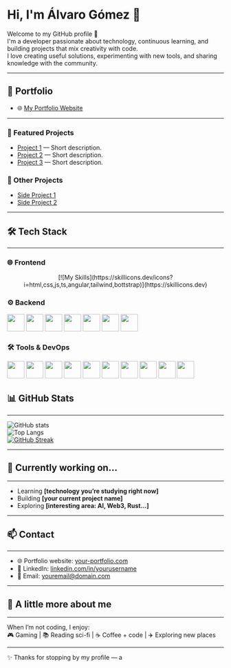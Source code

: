 # Hi, I'm Álvaro Gómez 👋

Welcome to my GitHub profile 🚀  
I'm a developer passionate about technology, continuous learning, and building projects that mix creativity with code.  
I love creating useful solutions, experimenting with new tools, and sharing knowledge with the community.  

---

## 📂 Portfolio
- 🌐 [My Portfolio Website](https://your-portfolio.com)
---

### 🔗 Featured Projects
- [Project 1](https://github.com/yourusername/project1) — Short description.  
- [Project 2](https://github.com/yourusername/project2) — Short description.  
- [Project 3](https://github.com/yourusername/project3) — Short description.  

### 🧩 Other Projects
- [Side Project 1](https://github.com/yourusername/side1)  
- [Side Project 2](https://github.com/yourusername/side2)  

---

## 🛠️ Tech Stack
---


### 🌐 Frontend
<p align="center">
  [![My Skills](https://skillicons.dev/icons?i=html,css,js,ts,angular,tailwind,bottstrap)](https://skillicons.dev)
</p>

### ⚙️ Backend
<p align="left">
  <img src="https://cdn.jsdelivr.net/gh/devicons/devicon/icons/nodejs/nodejs-original.svg" width="40" height="40"/>
  <img src="https://cdn.jsdelivr.net/gh/devicons/devicon/icons/spring/spring-original.svg" width="40" height="40"/>
  <img src="https://cdn.jsdelivr.net/gh/devicons/devicon/icons/python/python-original.svg" width="40" height="40"/>
  <img src="https://cdn.jsdelivr.net/gh/devicons/devicon/icons/php/php-original.svg" width="40" height="40"/>
  <img src="https://cdn.jsdelivr.net/gh/devicons/devicon/icons/java/java-original.svg" width="40" height="40"/>
  <img src="https://cdn.jsdelivr.net/gh/devicons/devicon/icons/c/c-original.svg" width="40" height="40"/>
  <img src="https://cdn.jsdelivr.net/gh/devicons/devicon/icons/mysql/mysql-original.svg" width="40" height="40"/>
</p>

### 🛠️ Tools & DevOps
<p align="left">
  <img src="https://cdn.jsdelivr.net/gh/devicons/devicon/icons/git/git-original.svg" width="40" height="40"/>
  <img src="https://cdn.jsdelivr.net/gh/devicons/devicon/icons/github/github-original.svg" width="40" height="40"/>
  <img src="https://cdn.jsdelivr.net/gh/devicons/devicon/icons/docker/docker-original.svg" width="40" height="40"/>
  <img src="https://cdn.jsdelivr.net/gh/devicons/devicon/icons/linux/linux-original.svg" width="40" height="40"/>
  <img src="https://cdn.jsdelivr.net/gh/devicons/devicon/icons/vscode/vscode-original.svg" width="40" height="40"/>
  <img src="https://cdn.jsdelivr.net/gh/devicons/devicon/icons/eclipse/eclipse-original.svg" width="40" height="40"/>
  <img src="https://cdn.jsdelivr.net/gh/devicons/devicon/icons/figma/figma-original.svg" width="40" height="40"/>
  <img src="https://cdn.jsdelivr.net/gh/devicons/devicon/icons/jira/jira-original.svg" width="40" height="40"/>
  <img src="https://cdn.jsdelivr.net/gh/devicons/devicon/icons/notion/notion-original.svg" width="40" height="40"/>
  <img src="https://www.vectorlogo.zone/logos/getpostman/getpostman-icon.svg" width="40" height="40"/>
</p>


## 📊 GitHub Stats
---
![GitHub stats](https://github-readme-stats.vercel.app/api?username=yourusername&show_icons=true&theme=radical)  
![Top Langs](https://github-readme-stats.vercel.app/api/top-langs/?username=yourusername&layout=compact&theme=radical)  
[![GitHub Streak](https://github-readme-streak-stats.herokuapp.com/?user=yourusername&theme=radical)](https://git.io/streak-stats)

---

## 🔭 Currently working on...
---
- Learning **[technology you’re studying right now]**  
- Building **[your current project name]**  
- Exploring **[interesting area: AI, Web3, Rust...]**

---

## 📫 Contact
---
- 🌐 Portfolio website: [your-portfolio.com](https://your-portfolio.com)  
- 💼 LinkedIn: [linkedin.com/in/yourusername](https://linkedin.com/in/yourusername)  
- 📧 Email: [youremail@domain.com](mailto:youremail@domain.com)  

---

## 🌱 A little more about me
---
When I’m not coding, I enjoy:  
🎮 Gaming | 📚 Reading sci-fi | ☕ Coffee + code | ✈️ Exploring new places  

---

✨ Thanks for stopping by my profile — a
